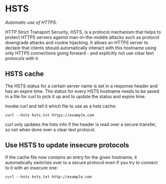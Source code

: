 # HSTS

*Automatic use of HTTPS*.

HTTP Strict Transport Security, HSTS, is a protocol mechanism that helps to
protect HTTPS servers against man-in-the-middle attacks such as protocol
downgrade attacks and cookie hijacking. It allows an HTTPS server to declare
that clients should automatically interact with this hostname using only HTTPS
connections going forward - and explicitly not use clear text protocols with
it.

## HSTS cache

The HSTS status for a certain server name is set in a response header and has
an expire time. The status for every HSTS hostname needs to be saved in a file
for curl to pick it up and to update the status and expire time.

Invoke curl and tell it which file to use as a hsts cache:

    curl --hsts hsts.txt https://example.com

curl only updates the hsts info if the header is read over a secure transfer,
so not when done over a clear text protocol.

## Use HSTS to update insecure protocols

If the cache file now contains an entry for the given hostname, it
automatically switches over to a secure protocol even if you try to connect to
it with an insecure one:

    curl --hsts hsts.txt http://example.com
